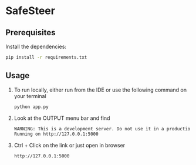 # SafeSteer

## Prerequisites

Install the dependencies:

```bash
pip install -r requirements.txt
```

## Usage
1) To run locally, either run from the IDE or use the following command on your terminal
   ```bash
   python app.py
   ```
2) Look at the OUTPUT menu bar and find
   ```bash
   WARNING: This is a development server. Do not use it in a production deployment. Use a production WSGI server instead.
   Running on http://127.0.0.1:5000
   ```
3) Ctrl + Click on the link or just open in browser
   ```bash
   http://127.0.0.1:5000
   ```
